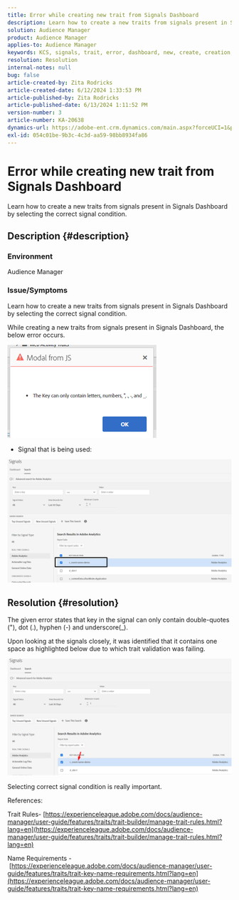```yaml
---
title: Error while creating new trait from Signals Dashboard
description: Learn how to create a new traits from signals present in Signals Dashboard by selecting the correct signal condition.
solution: Audience Manager
product: Audience Manager
applies-to: Audience Manager
keywords: KCS, signals, trait, error, dashboard, new, create, creation, creating
resolution: Resolution
internal-notes: null
bug: false
article-created-by: Zita Rodricks
article-created-date: 6/12/2024 1:33:53 PM
article-published-by: Zita Rodricks
article-published-date: 6/13/2024 1:11:52 PM
version-number: 3
article-number: KA-20638
dynamics-url: https://adobe-ent.crm.dynamics.com/main.aspx?forceUCI=1&pagetype=entityrecord&etn=knowledgearticle&id=dd41a667-c028-ef11-840b-000d3a372703
exl-id: 054c01be-9b3c-4c3d-aa59-98bb8934fa86
---
```

# Error while creating new trait from Signals Dashboard


Learn how to create a new traits from signals present in Signals Dashboard by selecting the correct signal condition.

## Description {#description}


### Environment

Audience Manager

### Issue/Symptoms

Learn how to create a new traits from signals present in Signals Dashboard by selecting the correct signal condition.



While creating a new traits from signals present in Signals Dashboard, the below error occurs.

![](assets/___e141a667-c028-ef11-840b-000d3a372703___.png)



- Signal that is being used:


![](assets/___e341a667-c028-ef11-840b-000d3a372703___.png)


## Resolution {#resolution}


The given error states that key in the signal can only contain double-quotes ("), dot (.), hyphen (-) and underscore(_).

Upon looking at the signals closely, it was identified that it contains one space as highlighted below due to which trait validation was failing.



![](assets/d04f0008-f63a-ed11-9db1-0022480868ff.png)

Selecting correct signal condition is really important.

References:

Trait Rules- [https://experienceleague.adobe.com/docs/audience-manager/user-guide/features/traits/trait-builder/manage-trait-rules.html?lang=en](https://experienceleague.adobe.com/docs/audience-manager/user-guide/features/traits/trait-builder/manage-trait-rules.html?lang=en)

Name Requirements - [https://experienceleague.adobe.com/docs/audience-manager/user-guide/features/traits/trait-key-name-requirements.html?lang=en](https://experienceleague.adobe.com/docs/audience-manager/user-guide/features/traits/trait-key-name-requirements.html?lang=en)
